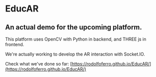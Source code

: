 # EducAR

## An actual demo for the upcoming platform.

This platform uses OpenCV with Python in backend, and THREE js in frontend.

We're actually working to develop the AR interaction with Socket.IO.

Check what we've done so far: [https://rodolfoferro.github.io/EducAR/](https://rodolfoferro.github.io/EducAR/)
